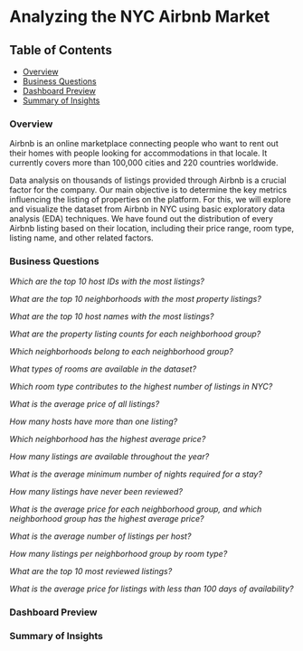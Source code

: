 # Analyzing the NYC Airbnb Market 

## Table of Contents
- [Overview](#overview)
- [Business Questions](#business-questions)
- [Dashboard Preview](#dashboard-preview)
- [Summary of Insights](#summary-of-insights)

### Overview
Airbnb is an online marketplace connecting people who want to rent out their homes with people looking for accommodations in that locale. It currently covers more than 100,000 cities and 220 countries worldwide.

Data analysis on thousands of listings provided through Airbnb is a crucial factor for the company. Our main objective is to determine the key metrics influencing the listing of properties on the platform. For this, we will explore and visualize the dataset from Airbnb in NYC using basic exploratory data analysis (EDA) techniques. We have found out the distribution of every Airbnb listing based on their location, including their price range, room type, listing name, and other related factors.

### Business Questions
*Which are the top 10 host IDs with the most listings?*

*What are the top 10 neighborhoods with the most property listings?*

*What are the top 10 host names with the most listings?*

*What are the property listing counts for each neighborhood group?*

*Which neighborhoods belong to each neighborhood group?*

*What types of rooms are available in the dataset?*

*Which room type contributes to the highest number of listings in NYC?*

*What is the average price of all listings?*

*How many hosts have more than one listing?*

*Which neighborhood has the highest average price?*

*How many listings are available throughout the year?*

*What is the average minimum number of nights required for a stay?*

*How many listings have never been reviewed?*

*What is the average price for each neighborhood group, and which neighborhood group has the highest average price?*

*What is the average number of listings per host?*

*How many listings per neighborhood group by room type?*

*What are the top 10 most reviewed listings?*

*What is the average price for listings with less than 100 days of availability?*

### Dashboard Preview

### Summary of Insights
